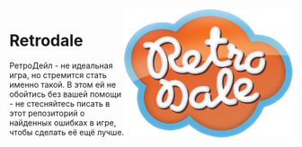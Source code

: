 <img src="Logo.png" width=300 align="right" />

# Retrodale
РетроДейл - не идеальная игра, но стремится стать именно такой. В этом ей не обойтись без вашей помощи - не стесняйтесь писать в этот репозиторий о найденных ошибках в игре, чтобы сделать её ещё лучше.
